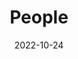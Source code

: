 ---
title: People
date: 2022-10-24

type: landing

sections:
  - block: people
    content:
      title: ACP Lab Team
      # Choose which groups/teams of users to display.
      #   Edit `user_groups` in each user's profile to add them to one or more of these groups.
      user_groups:
          - Principal Investigator
          - Post Docs
          - PhD Students
          - Researchers
          - Master's Students
          - Undergraduate Students
          - Visiting Scholars
          - Alumni
      sort_by: Params.last_name
      sort_ascending: true
    design:
      show_interests: false
      show_role: true
      show_social: true
---